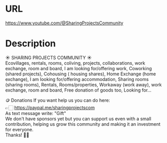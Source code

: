 # URL
https://www.youtube.com/@SharingProjectsCommunity

# Description
☀️ SHARING PROJECTS COMMUNITY ☀️<br>
Ecovillages, rentals, rooms, coliving, projects, collaborations, work exchange, room and board, I am looking for/offering work, Coworking (shared projects), Cohousing ( housing shares), Home Exchange (home exchange), I am looking for/offering accommodation, Sharing rooms (sharing rooms), Rentals, Rooms/properties, Workaway (work away), work exchange, room and board, Free donation of goods too, Looking for...

🪙  Donations
If you want help us you can do here:<br>
👉🏻 https://paypal.me/sharingprojectscom<br>
As text message write: "Gift"<br>
We don't have sponsors yet but you can support us even with a small contribution, helping us grow this community and making it an investment for everyone.<br>
Thanks! 🙏🏻
